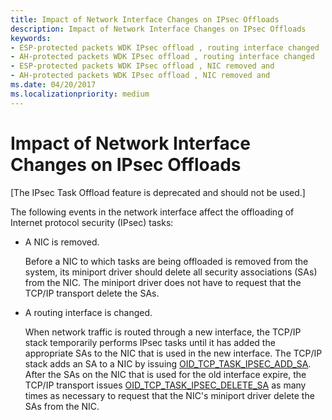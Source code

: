```yaml
---
title: Impact of Network Interface Changes on IPsec Offloads
description: Impact of Network Interface Changes on IPsec Offloads
keywords:
- ESP-protected packets WDK IPsec offload , routing interface changed
- AH-protected packets WDK IPsec offload , routing interface changed
- ESP-protected packets WDK IPsec offload , NIC removed and
- AH-protected packets WDK IPsec offload , NIC removed and
ms.date: 04/20/2017
ms.localizationpriority: medium
---
```


# Impact of Network Interface Changes on IPsec Offloads

\[The IPsec Task Offload feature is deprecated and should not be used.\]




The following events in the network interface affect the offloading of Internet protocol security (IPsec) tasks:

-   A NIC is removed.

    Before a NIC to which tasks are being offloaded is removed from the system, its miniport driver should delete all security associations (SAs) from the NIC. The miniport driver does not have to request that the TCP/IP transport delete the SAs.

-   A routing interface is changed.

    When network traffic is routed through a new interface, the TCP/IP stack temporarily performs IPsec tasks until it has added the appropriate SAs to the NIC that is used in the new interface. The TCP/IP stack adds an SA to a NIC by issuing [OID\_TCP\_TASK\_IPSEC\_ADD\_SA](./oid-tcp-task-ipsec-add-sa.md). After the SAs on the NIC that is used for the old interface expire, the TCP/IP transport issues [OID\_TCP\_TASK\_IPSEC\_DELETE\_SA](./oid-tcp-task-ipsec-delete-sa.md) as many times as necessary to request that the NIC's miniport driver delete the SAs from the NIC.

 

